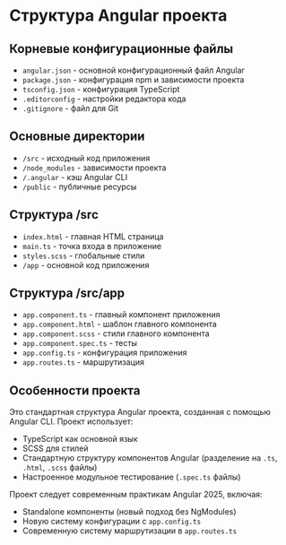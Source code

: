 # Структура Angular проекта

## Корневые конфигурационные файлы

- `angular.json` - основной конфигурационный файл Angular
- `package.json` - конфигурация npm и зависимости проекта
- `tsconfig.json` - конфигурация TypeScript
- `.editorconfig` - настройки редактора кода
- `.gitignore` - файл для Git

## Основные директории

- `/src` - исходный код приложения
- `/node_modules` - зависимости проекта
- `/.angular` - кэш Angular CLI
- `/public` - публичные ресурсы

## Структура /src

- `index.html` - главная HTML страница
- `main.ts` - точка входа в приложение
- `styles.scss` - глобальные стили
- `/app` - основной код приложения

## Структура /src/app

- `app.component.ts` - главный компонент приложения
- `app.component.html` - шаблон главного компонента
- `app.component.scss` - стили главного компонента
- `app.component.spec.ts` - тесты
- `app.config.ts` - конфигурация приложения
- `app.routes.ts` - маршрутизация

## Особенности проекта

Это стандартная структура Angular проекта, созданная с помощью Angular CLI. Проект использует:
- TypeScript как основной язык
- SCSS для стилей
- Стандартную структуру компонентов Angular (разделение на `.ts`, `.html`, `.scss` файлы)
- Настроенное модульное тестирование (`.spec.ts` файлы)

Проект следует современным практикам Angular 2025, включая:
- Standalone компоненты (новый подход без NgModules)
- Новую систему конфигурации с `app.config.ts`
- Современную систему маршрутизации в `app.routes.ts`